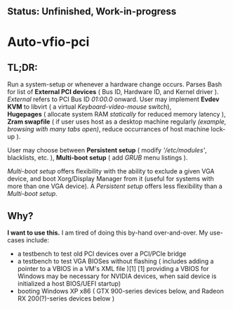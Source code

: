 ## Status: Unfinished, Work-in-progress
# Auto-vfio-pci
## TL;DR:
  Run a system-setup or whenever a hardware change occurs. Parses Bash for list of **External PCI devices** ( Bus ID, Hardware ID, and Kernel driver ). *External* refers to PCI Bus ID *01:00.0* onward.
  User may implement
                      **Evdev KVM** to libvirt ( a virtual *Keyboard-video-mouse* switch),  
                      **Hugepages** ( allocate system RAM *statically* for reduced memory latency ),
                      **Zram swapfile** ( if user uses host as a desktop machine regularly *(example, browsing with many tabs open)*, reduce occurrances of host machine lock-up ).

  User may choose between
                            **Persistent setup** ( modify *'/etc/modules'*, blacklists, etc. ), 
                            **Multi-boot setup** ( add *GRUB* menu listings ).
                            
*Multi-boot setup* offers flexibility with the ability to exclude a given VGA device, and boot Xorg/Display Manager from it (useful for systems with more than one VGA device). A *Persistent setup* offers less flexibility than a *Multi-boot setup*.

## Why?
  **I want to use this.** I am tired of doing this by-hand over-and-over.
  My use-cases include:
  * a testbench to test old PCI devices over a PCI/PCIe bridge
  * a testbench to test VGA BIOSes without flashing ( includes adding a pointer to a VBIOS in a VM's XML file )[1] 
  [1] providing a VBIOS for Windows may be necessary for NVIDIA devices, when said device is initialized a host BIOS/UEFI startup)
  * booting Windows XP x86 ( GTX 900-series devices below, and Radeon RX 200(?)-series devices below )


